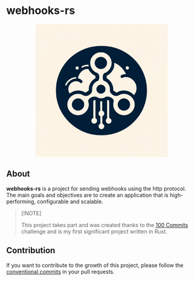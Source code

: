 # webhooks-rs

<div align="center">
    <img src="assets/logo.jpeg" width="350">
</div>

## About
**webhooks-rs** is a project for sending webhooks using the http protocol. The main goals and objectives are to create an application that is high-performing, configurable and scalable. 

>
> \[!NOTE]
>
> This project takes part and was created thanks to the [100 Commits](https://100commitow.pl/) challenge and is my first significant project written in Rust.

## Contribution
If you want to contribute to the growth of this project, please follow the [conventional commits](https://www.conventionalcommits.org/) in your pull requests.
